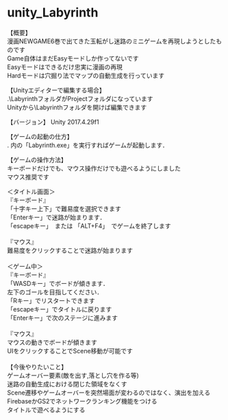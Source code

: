 # unity_Labyrinth
【概要】<br>
漫画NEWGAME6巻で出てきた玉転がし迷路のミニゲームを再現しようとしたものです<br>
Game自体はまだEasyモードしか作ってないです <br>
Easyモードはできるだけ忠実に漫画の再現 <br>
Hardモードは穴掘り法でマップの自動生成を行っています <br>

【Unityエディターで編集する場合】<br>
\.\LabyrinthフォルダがProjectフォルダになっています <br>
Unityから\Labyrinthフォルダを開けば編集できます <br>

【バージョン】
Unity 2017.4.29f1 <br>

【ゲームの起動の仕方】<br>
\. 内の「Labyrinth.exe」を実行すればゲームが起動します．<br>

【ゲームの操作方法】<br>
キーボードだけでも、マウス操作だけでも遊べるようにしました <br>
マウス推奨です <br>

＜タイトル画面＞ <br>
『キーボード』<br>
「十字キー上下」で難易度を選択できます <br>
「Enterキー」で迷路が始まります． <br>
「escapeキー」　または 「ALT+F4」　でゲームを終了します <br>
<br>
『マウス』<br>
難易度をクリックすることで迷路が始まります <br>
<br>
＜ゲーム中＞ <br>
『キーボード』<br>
  「WASDキー」でボードが傾きます．<br>
  左下のゴールを目指してください．<br>
  「Rキー」でリスタートできます <br>
  「escapeキー」でタイトルに戻ります <br>
  「Enterキー」で次のステージに進みます <br>
  <br>
『マウス』<br>
   マウスの動きでボードが傾きます <br>
  UIをクリックすることでScene移動が可能です<br>
<br>
【今後やりたいこと】 <br>
ゲームオーバー要素(敵を出す,落とし穴を作る等) <br>
迷路の自動生成における閉じた領域をなくす <br>
Scene遷移やゲームオーバーを突然場面が変わるのではなく、演出を加える <br>
FirebaseかGS2でネットワークランキング機能をつける <br>
タイトルで遊べるようにする <br>
